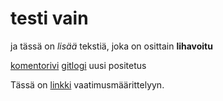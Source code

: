 # testi vain

ja tässä on *lisää* tekstiä, joka on osittain **lihavoitu**

[komentorivi](https://github.com/WitCanStain/ot-harjoitustyo/blob/master/laskarit/viikko1/komentorivi.txt)
[gitlogi](https://github.com/WitCanStain/ot-harjoitustyo/blob/master/laskarit/viikko1/gitlog.txt)
uusi positetus

Tässä on [linkki](https://github.com/WitCanStain/ot-harjoitustyo/blob/master/dokumentaatio/vaatimusmaarittely.md) vaatimusmäärittelyyn.

